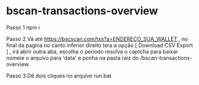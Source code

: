 # bscan-transactions-overview
Passo 1
npm i

Passo 2
Vá até https://bscscan.com/txs?a=ENDEREÇO_SUA_WALLET , 
no final da pagina no canto inferior direito tera a opção [ Download CSV Export  ] , 
irá abrir outra aba, escolha o periodo resolva o captcha para baixar nomeie o arquivo para 'data' e ponha na pasta raiz do /bscan-transactions-overview.

Passo 3
Dê dois cliques no arquivo run.bat
